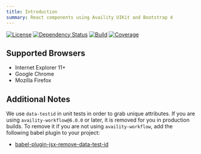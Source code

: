 ```yaml
---
title: Introduction
summary: React components using Availity UIKit and Bootstrap 4
---
```


[![License](https://img.shields.io/badge/license-MIT-blue.svg?style=for-the-badge&logo=MIT)](http://opensource.org/licenses/MIT)
[![Dependency Status](https://img.shields.io/david/dev/Availity/availity-react.svg?style=for-the-badge)](https://david-dm.org/Availity/availity-react)
[![Build](https://img.shields.io/circleci/build/github/Availity/availity-react?style=for-the-badge)](https://circleci.com/gh/Availity/availity-react)
[![Coverage](https://img.shields.io/codecov/c/github/Availity/availity-react?style=for-the-badge)](
https://codecov.io/gh/Availity/availity-react)


## Supported Browsers

* Internet Explorer 11+
* Google Chrome
* Mozilla Firefox

## Additional Notes
We use `data-testid` in unit tests in order to grab unique attributes. If you are using `availity-workflow@6.0.0` or later, it is removed for you in production builds. To remove it if you are not using `availity-workflow`, add the following babel plugin to your project:
- [babel-plugin-jsx-remove-data-test-id](https://github.com/coderas/babel-plugin-jsx-remove-data-test-id)
